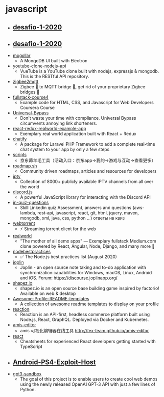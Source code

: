 # javascript
- [desafio-1-2020](https://github.com/maratonadev-la/desafio-1-2020)
  - 
- [desafio-1-2020](https://github.com/maratonadev-br/desafio-1-2020)
  - 
- [mogollar](https://github.com/dashersw/mogollar)
  - A MongoDB UI built with Electron
- [youtube-clone-nodejs-api](https://github.com/techreagan/youtube-clone-nodejs-api)
  - VueTube is a YouTube clone built with nodejs, expressjs & mongodb. This is the RESTful API repository.
- [zigbee2mqtt](https://github.com/Koenkk/zigbee2mqtt)
  - Zigbee 🐝 to MQTT bridge 🌉, get rid of your proprietary Zigbee bridges 🔨
- [fullstack-course4](https://github.com/jhu-ep-coursera/fullstack-course4)
  - Example code for HTML, CSS, and Javascript for Web Developers Coursera Course
- [Universal-Bypass](https://github.com/Sainan/Universal-Bypass)
  - Don't waste your time with compliance. Universal Bypass circumvents annoying link shorteners.
- [react-redux-realworld-example-app](https://github.com/gothinkster/react-redux-realworld-example-app)
  - Exemplary real world application built with React + Redux
- [chatify](https://github.com/munafio/chatify)
  - A package for Laravel PHP Framework to add a complete real-time chat system to your app by only a few steps.
- [scripts](https://github.com/lxk0301/scripts)
  - 京东薅羊毛工具（活动入口：京东app->我的->游戏与互动->查看更多）
- [roadmap.sh](https://github.com/kamranahmedse/roadmap.sh)
  - Community driven roadmaps, articles and resources for developers
- [iptv](https://github.com/iptv-org/iptv)
  - Collection of 8000+ publicly available IPTV channels from all over the world
- [discord.js](https://github.com/discordjs/discord.js)
  - A powerful JavaScript library for interacting with the Discord API
- [in-quiz-questions](https://github.com/Ebazhanov/in-quiz-questions)
  - Skill Linkedin quiz Assessment, answers and questions (aws-lambda, rest-api, javascript, react, git, html, jquery, maven, mongodb, xml, java, css, python ...) ответы на квиз
- [webtorrent](https://github.com/webtorrent/webtorrent)
  - ⚡️ Streaming torrent client for the web
- [realworld](https://github.com/gothinkster/realworld)
  - "The mother of all demo apps" — Exemplary fullstack Medium.com clone powered by React, Angular, Node, Django, and many more 🏅
- [nodebestpractices](https://github.com/goldbergyoni/nodebestpractices)
  - ✅ The Node.js best practices list (August 2020)
- [joplin](https://github.com/laurent22/joplin)
  - Joplin - an open source note taking and to-do application with synchronization capabilities for Windows, macOS, Linux, Android and iOS. Forum: https://discourse.joplinapp.org/
- [shapez.io](https://github.com/tobspr/shapez.io)
  - shapez.io is an open source base building game inspired by factorio! Available on web & desktop
- [Awesome-Profile-README-templates](https://github.com/kautukkundan/Awesome-Profile-README-templates)
  - A collection of awesome readme templates to display on your profile
- [reaction](https://github.com/reactioncommerce/reaction)
  - Reaction is an API-first, headless commerce platform built using Node.js, React, GraphQL. Deployed via Docker and Kubernetes.
- [amis-editor](https://github.com/fex-team/amis-editor)
  - amis 可视化编辑器在线工具 http://fex-team.github.io/amis-editor
- [react](https://github.com/typescript-cheatsheets/react)
  - Cheatsheets for experienced React developers getting started with TypeScript
- [Android-PS4-Exploit-Host](https://github.com/Saad-Alareqi/Android-PS4-Exploit-Host)
  - 
- [gpt3-sandbox](https://github.com/shreyashankar/gpt3-sandbox)
  - The goal of this project is to enable users to create cool web demos using the newly released OpenAI GPT-3 API with just a few lines of Python.
